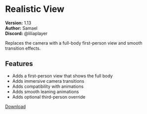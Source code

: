 # Realistic View

**Version:** 1.13  
**Author:** Samael  
**Discord:** @liliaplayer  

Replaces the camera with a full-body first-person view and smooth transition effects.

## Features

- Adds a first-person view that shows the full body
- Adds immersive camera transitions
- Adds compatibility with animations
- Adds smooth leaning animations
- Adds optional third-person override

[Download](https://github.com/LiliaFramework/Modules/raw/refs/heads/gh-pages/realisticview.zip)
